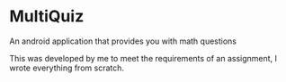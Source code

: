 # MultiQuiz
An android application that provides you with math questions

This was developed by me to meet the requirements of an assignment, I wrote everything from scratch.
